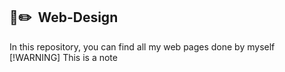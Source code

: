 ## 🎨✏️ &nbsp;Web-Design

  In this repository, you can find all my web pages done by myself
[!WARNING]
This is a note
